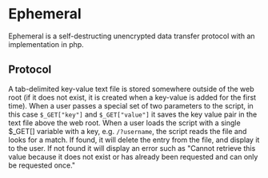 # Ephemeral
Ephemeral is a self-destructing unencrypted data transfer protocol with an implementation in php.

## Protocol

A tab-delimited key-value text file is stored somewhere outside of the web root (if it does not exist, it is created when a key-value is added for the first time). 
When a user passes a special set of two parameters to the script, in this case `$_GET["key"]` and `$_GET["value"]` it saves the key value pair in the text file above the web root.
When a user loads the script with a single $_GET[] variable with a key, e.g. `/?username`, the script reads the file and looks for a match. If found, it will delete the entry from the file, and display it to the user. If not found it will display an error such as "Cannot retrieve this value because it does not exist or has already been requested and can only be requested once."

